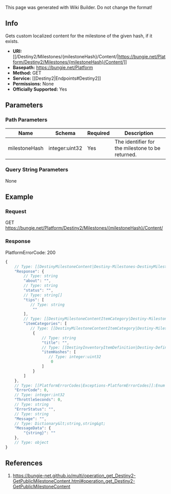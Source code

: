 <span class="wiki-builder">This page was generated with Wiki Builder. Do not change the format!</span>

## Info
Gets custom localized content for the milestone of the given hash, if it exists.

* **URI:** [[/Destiny2/Milestones/{milestoneHash}/Content/|https://bungie.net/Platform/Destiny2/Milestones/{milestoneHash}/Content/]]
* **Basepath:** https://bungie.net/Platform
* **Method:** GET
* **Service:** [[Destiny2|Endpoints#Destiny2]]
* **Permissions:** None
* **Officially Supported:** Yes

## Parameters
### Path Parameters
Name | Schema | Required | Description
---- | ------ | -------- | -----------
milestoneHash | integer:uint32 | Yes | The identifier for the milestone to be returned.

### Query String Parameters
None

## Example
### Request
GET https://bungie.net/Platform/Destiny2/Milestones/{milestoneHash}/Content/

### Response
PlatformErrorCode: 200
```javascript
{
    // Type: [[DestinyMilestoneContent|Destiny-Milestones-DestinyMilestoneContent]]
    "Response": {
        // Type: string
        "about": "",
        // Type: string
        "status": "",
        // Type: string[]
        "tips": [
           // Type: string
            ""
        ],
        // Type: [[DestinyMilestoneContentItemCategory|Destiny-Milestones-DestinyMilestoneContentItemCategory]][]
        "itemCategories": [
           // Type: [[DestinyMilestoneContentItemCategory|Destiny-Milestones-DestinyMilestoneContentItemCategory]]
            {
                // Type: string
                "title": "",
                // Type: [[DestinyInventoryItemDefinition|Destiny-Definitions-DestinyInventoryItemDefinition]]:ManifestDefinition:integer:uint32[]
                "itemHashes": [
                   // Type: integer:uint32
                    0
                ]
            }
        ]
    },
    // Type: [[PlatformErrorCodes|Exceptions-PlatformErrorCodes]]:Enum
    "ErrorCode": 0,
    // Type: integer:int32
    "ThrottleSeconds": 0,
    // Type: string
    "ErrorStatus": "",
    // Type: string
    "Message": "",
    // Type: Dictionary&lt;string,string&gt;
    "MessageData": {
        "{string}": ""
    },
    // Type: object
}

```

## References
1. https://bungie-net.github.io/multi/operation_get_Destiny2-GetPublicMilestoneContent.html#operation_get_Destiny2-GetPublicMilestoneContent
